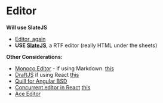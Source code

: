 # Editor

**Will use SlateJS**

* [Editor, again](https://medium.com/better-programming/lets-build-a-customizable-rich-text-editor-with-slate-and-react-beefd5d441f2)
* **USE [SlateJS](https://docs.slatejs.org/)**, a RTF editor (really HTML under the sheets)

**Other Considerations:**
* [Monoco Editor](https://microsoft.github.io/monaco-editor/index.html) - if using Markdown. [this](https://github.com/Microsoft/monaco-editor)
* [DraftJS](https://draftjs.org/) if using React [this](https://jpuri.github.io/react-draft-wysiwyg/#/)
* [Quill for Angular BSD](https://github.com/KillerCodeMonkey/ngx-quill)
* [Concurrent editor in React](https://medium.com/@ethanryan/making-a-simple-real-time-collaboration-app-with-react-node-express-and-yjs-a261597fdd44) [this](https://hackernoon.com/building-conclave-a-decentralized-real-time-collaborative-text-editor-a6ab438fe79f)
* [Ace Editor](https://github.com/securingsincity/react-ace)
